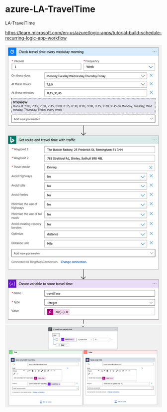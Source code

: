 # azure-LA-TravelTime
LA-TravelTime

https://learn.microsoft.com/en-us/azure/logic-apps/tutorial-build-schedule-recurring-logic-app-workflow

![alt text](Screenshot2023-06-22at10.08.45.png)
![alt text](Screenshot2023-06-22at10.08.56.png)
